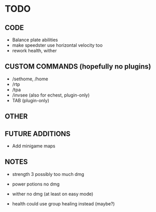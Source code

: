 # TODO

## CODE
- Balance plate abilities
- make speedster use horizontal velocity too
- rework health, wither

## CUSTOM COMMANDS (hopefully no plugins)
- /sethome, /home
- /rtp
- /tpa
- /invsee (also for echest, plugin-only)
- TAB (plugin-only)

## OTHER


## FUTURE ADDITIONS
- Add minigame maps





## NOTES
- strength 3 possibly too much dmg
- power potions no dmg

- wither no dmg (at least on easy mode)

- health could use group healing instead (maybe?)